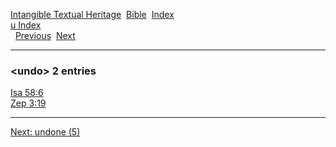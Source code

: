 [Intangible Textual Heritage](../../index)  [Bible](../index) 
[Index](index)   
[u Index](_u_)  
  [Previous](c11917)  [Next](c11919) 

------------------------------------------------------------------------

### &lt;undo&gt; 2 entries

[Isa 58:6](../kjv/isa058.htm#006)  
[Zep 3:19](../kjv/zep003.htm#019)  

------------------------------------------------------------------------

[Next: undone (5)](c11919)
